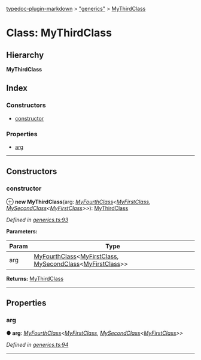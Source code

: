 [typedoc-plugin-markdown](../README.md) > ["generics"](../modules/_generics_.md) > [MyThirdClass](../classes/_generics_.mythirdclass.md)

# Class: MyThirdClass

## Hierarchy

**MyThirdClass**

## Index

### Constructors

* [constructor](_generics_.mythirdclass.md#constructor)

### Properties

* [arg](_generics_.mythirdclass.md#arg)

---

## Constructors

<a id="constructor"></a>

###  constructor

⊕ **new MyThirdClass**(arg: *[MyFourthClass](_generics_.myfourthclass.md)<[MyFirstClass](_generics_.myfirstclass.md), [MySecondClass](_generics_.mysecondclass.md)<[MyFirstClass](_generics_.myfirstclass.md)>>*): [MyThirdClass](_generics_.mythirdclass.md)

*Defined in [generics.ts:93](https://github.com/tgreyuk/typedoc-plugin-markdown/blob/master/test/src/generics.ts#L93)*

**Parameters:**

| Param | Type |
| ------ | ------ |
| arg | [MyFourthClass](_generics_.myfourthclass.md)<[MyFirstClass](_generics_.myfirstclass.md), [MySecondClass](_generics_.mysecondclass.md)<[MyFirstClass](_generics_.myfirstclass.md)>> |

**Returns:** [MyThirdClass](_generics_.mythirdclass.md)

___

## Properties

<a id="arg"></a>

###  arg

**● arg**: *[MyFourthClass](_generics_.myfourthclass.md)<[MyFirstClass](_generics_.myfirstclass.md), [MySecondClass](_generics_.mysecondclass.md)<[MyFirstClass](_generics_.myfirstclass.md)>>*

*Defined in [generics.ts:94](https://github.com/tgreyuk/typedoc-plugin-markdown/blob/master/test/src/generics.ts#L94)*

___

